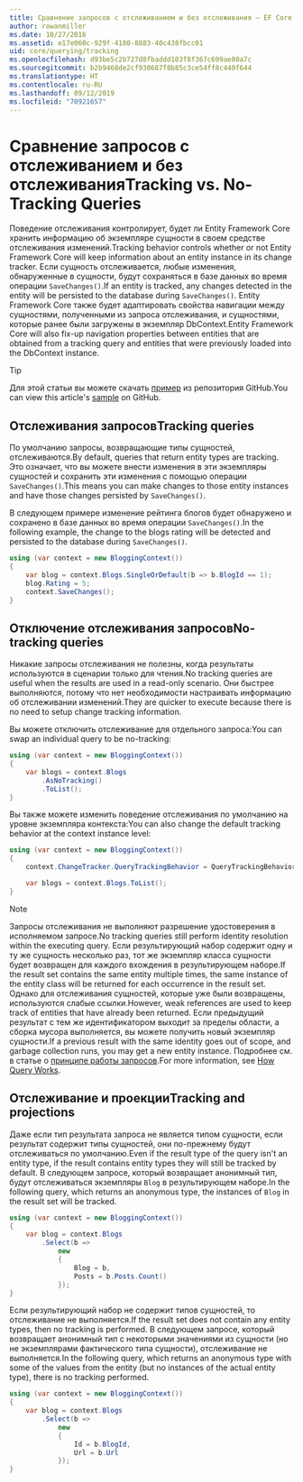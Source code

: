 ```yaml
---
title: Сравнение запросов с отслеживанием и без отслеживания — EF Core
author: rowanmiller
ms.date: 10/27/2016
ms.assetid: e17e060c-929f-4180-8883-40c438fbcc01
uid: core/querying/tracking
ms.openlocfilehash: d93be5c2b727d8fbaddd103f8f367c699ae80a7c
ms.sourcegitcommit: b2b9468de2cf930687f8b85c3ce54ff8c449f644
ms.translationtype: HT
ms.contentlocale: ru-RU
ms.lasthandoff: 09/12/2019
ms.locfileid: "70921657"
---
```

# <a name="tracking-vs-no-tracking-queries"></a><span data-ttu-id="1c3cd-102">Сравнение запросов с отслеживанием и без отслеживания</span><span class="sxs-lookup"><span data-stu-id="1c3cd-102">Tracking vs. No-Tracking Queries</span></span>

<span data-ttu-id="1c3cd-103">Поведение отслеживания контролирует, будет ли Entity Framework Core хранить информацию об экземпляре сущности в своем средстве отслеживания изменений.</span><span class="sxs-lookup"><span data-stu-id="1c3cd-103">Tracking behavior controls whether or not Entity Framework Core will keep information about an entity instance in its change tracker.</span></span> <span data-ttu-id="1c3cd-104">Если сущность отслеживается, любые изменения, обнаруженные в сущности, будут сохраняться в базе данных во время операции `SaveChanges()`.</span><span class="sxs-lookup"><span data-stu-id="1c3cd-104">If an entity is tracked, any changes detected in the entity will be persisted to the database during `SaveChanges()`.</span></span> <span data-ttu-id="1c3cd-105">Entity Framework Core также будет адаптировать свойства навигации между сущностями, полученными из запроса отслеживания, и сущностями, которые ранее были загружены в экземпляр DbContext.</span><span class="sxs-lookup"><span data-stu-id="1c3cd-105">Entity Framework Core will also fix-up navigation properties between entities that are obtained from a tracking query and entities that were previously loaded into the DbContext instance.</span></span>

> [!TIP]  
> <span data-ttu-id="1c3cd-106">Для этой статьи вы можете скачать [пример](https://github.com/aspnet/EntityFramework.Docs/tree/master/samples/core/Querying) из репозитория GitHub.</span><span class="sxs-lookup"><span data-stu-id="1c3cd-106">You can view this article's [sample](https://github.com/aspnet/EntityFramework.Docs/tree/master/samples/core/Querying) on GitHub.</span></span>

## <a name="tracking-queries"></a><span data-ttu-id="1c3cd-107">Отслеживания запросов</span><span class="sxs-lookup"><span data-stu-id="1c3cd-107">Tracking queries</span></span>

<span data-ttu-id="1c3cd-108">По умолчанию запросы, возвращающие типы сущностей, отслеживаются.</span><span class="sxs-lookup"><span data-stu-id="1c3cd-108">By default, queries that return entity types are tracking.</span></span> <span data-ttu-id="1c3cd-109">Это означает, что вы можете внести изменения в эти экземпляры сущностей и сохранить эти изменения с помощью операции `SaveChanges()`.</span><span class="sxs-lookup"><span data-stu-id="1c3cd-109">This means you can make changes to those entity instances and have those changes persisted by `SaveChanges()`.</span></span>

<span data-ttu-id="1c3cd-110">В следующем примере изменение рейтинга блогов будет обнаружено и сохранено в базе данных во время операции `SaveChanges()`.</span><span class="sxs-lookup"><span data-stu-id="1c3cd-110">In the following example, the change to the blogs rating will be detected and persisted to the database during `SaveChanges()`.</span></span>

<!-- [!code-csharp[Main](samples/core/Querying/Tracking/Sample.cs)] -->
``` csharp
using (var context = new BloggingContext())
{
    var blog = context.Blogs.SingleOrDefault(b => b.BlogId == 1);
    blog.Rating = 5;
    context.SaveChanges();
}
```

## <a name="no-tracking-queries"></a><span data-ttu-id="1c3cd-111">Отключение отслеживания запросов</span><span class="sxs-lookup"><span data-stu-id="1c3cd-111">No-tracking queries</span></span>

<span data-ttu-id="1c3cd-112">Никакие запросы отслеживания не полезны, когда результаты используются в сценарии только для чтения.</span><span class="sxs-lookup"><span data-stu-id="1c3cd-112">No tracking queries are useful when the results are used in a read-only scenario.</span></span> <span data-ttu-id="1c3cd-113">Они быстрее выполняются, потому что нет необходимости настраивать информацию об отслеживании изменений.</span><span class="sxs-lookup"><span data-stu-id="1c3cd-113">They are quicker to execute because there is no need to setup change tracking information.</span></span>

<span data-ttu-id="1c3cd-114">Вы можете отключить отслеживание для отдельного запроса:</span><span class="sxs-lookup"><span data-stu-id="1c3cd-114">You can swap an individual query to be no-tracking:</span></span>

<!-- [!code-csharp[Main](samples/core/Querying/Tracking/Sample.cs?highlight=4)] -->
``` csharp
using (var context = new BloggingContext())
{
    var blogs = context.Blogs
        .AsNoTracking()
        .ToList();
}
```

<span data-ttu-id="1c3cd-115">Вы также можете изменить поведение отслеживания по умолчанию на уровне экземпляра контекста:</span><span class="sxs-lookup"><span data-stu-id="1c3cd-115">You can also change the default tracking behavior at the context instance level:</span></span>

<!-- [!code-csharp[Main](samples/core/Querying/Tracking/Sample.cs?highlight=3)] -->
``` csharp
using (var context = new BloggingContext())
{
    context.ChangeTracker.QueryTrackingBehavior = QueryTrackingBehavior.NoTracking;

    var blogs = context.Blogs.ToList();
}
```

> [!NOTE]  
> <span data-ttu-id="1c3cd-116">Запросы отслеживания не выполняют разрешение удостоверения в исполняемом запросе.</span><span class="sxs-lookup"><span data-stu-id="1c3cd-116">No tracking queries still perform identity resolution within the executing query.</span></span> <span data-ttu-id="1c3cd-117">Если результирующий набор содержит одну и ту же сущность несколько раз, тот же экземпляр класса сущности будет возвращен для каждого вхождения в результирующем наборе.</span><span class="sxs-lookup"><span data-stu-id="1c3cd-117">If the result set contains the same entity multiple times, the same instance of the entity class will be returned for each occurrence in the result set.</span></span> <span data-ttu-id="1c3cd-118">Однако для отслеживания сущностей, которые уже были возвращены, используются слабые ссылки.</span><span class="sxs-lookup"><span data-stu-id="1c3cd-118">However, weak references are used to keep track of entities that have already been returned.</span></span> <span data-ttu-id="1c3cd-119">Если предыдущий результат с тем же идентификатором выходит за пределы области, а сборка мусора выполняется, вы можете получить новый экземпляр сущности.</span><span class="sxs-lookup"><span data-stu-id="1c3cd-119">If a previous result with the same identity goes out of scope, and garbage collection runs, you may get a new entity instance.</span></span> <span data-ttu-id="1c3cd-120">Подробнее см. в статье о [принципе работы запросов](overview.md).</span><span class="sxs-lookup"><span data-stu-id="1c3cd-120">For more information, see [How Query Works](overview.md).</span></span>

## <a name="tracking-and-projections"></a><span data-ttu-id="1c3cd-121">Отслеживание и проекции</span><span class="sxs-lookup"><span data-stu-id="1c3cd-121">Tracking and projections</span></span>

<span data-ttu-id="1c3cd-122">Даже если тип результата запроса не является типом сущности, если результат содержит типы сущностей, они по-прежнему будут отслеживаться по умолчанию.</span><span class="sxs-lookup"><span data-stu-id="1c3cd-122">Even if the result type of the query isn't an entity type, if the result contains entity types they will still be tracked by default.</span></span> <span data-ttu-id="1c3cd-123">В следующем запросе, который возвращает анонимный тип, будут отслеживаться экземпляры `Blog` в результирующем наборе.</span><span class="sxs-lookup"><span data-stu-id="1c3cd-123">In the following query, which returns an anonymous type, the instances of `Blog` in the result set will be tracked.</span></span>

<!-- [!code-csharp[Main](samples/core/Querying/Tracking/Sample.cs?highlight=7)] -->
``` csharp
using (var context = new BloggingContext())
{
    var blog = context.Blogs
        .Select(b =>
            new
            {
                Blog = b,
                Posts = b.Posts.Count()
            });
}
```

<span data-ttu-id="1c3cd-124">Если результирующий набор не содержит типов сущностей, то отслеживание не выполняется.</span><span class="sxs-lookup"><span data-stu-id="1c3cd-124">If the result set does not contain any entity types, then no tracking is performed.</span></span> <span data-ttu-id="1c3cd-125">В следующем запросе, который возвращает анонимный тип с некоторыми значениями из сущности (но не экземплярами фактического типа сущности), отслеживание не выполняется.</span><span class="sxs-lookup"><span data-stu-id="1c3cd-125">In the following query, which returns an anonymous type with some of the values from the entity (but no instances of the actual entity type), there is no tracking performed.</span></span>

<!-- [!code-csharp[Main](samples/core/Querying/Tracking/Sample.cs)] -->
``` csharp
using (var context = new BloggingContext())
{
    var blog = context.Blogs
        .Select(b =>
            new
            {
                Id = b.BlogId,
                Url = b.Url
            });
}
```
